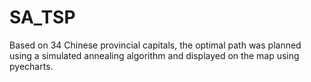 # SA_TSP
Based on 34 Chinese provincial capitals, the optimal path was planned using a simulated annealing algorithm and displayed on the map using pyecharts.
